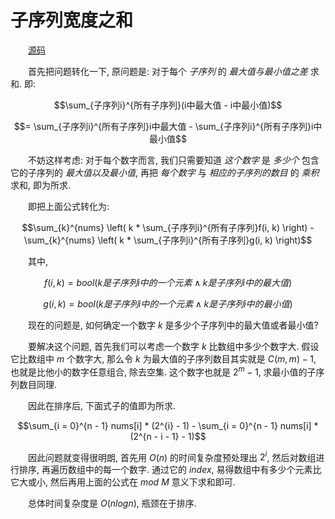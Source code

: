 # 子序列宽度之和

&emsp;&emsp;[源码](./solution.cpp)

&emsp;&emsp;首先把问题转化一下, 原问题是: 对于每个 _子序列_ 的 _最大值与最小值之差_ 求和. 即:

$$\sum_{子序列i}^{所有子序列}(i中最大值 - i中最小值)$$

$$= \sum_{子序列i}^{所有子序列}i中最大值 - \sum_{子序列i}^{所有子序列}i中最小值$$

&emsp;&emsp;不妨这样考虑: 对于每个数字而言, 我们只需要知道 _这个数字_ 是 _多少个_ 包含它的子序列的 _最大值以及最小值_, 再把 _每个数字_ 与 _相应的子序列的数目_ 的 _乘积_ 求和, 即为所求.

&emsp;&emsp;即把上面公式转化为:

$$\sum_{k}^{nums} \left( k * \sum_{子序列i}^{所有子序列}f(i, k) \right) - \sum_{k}^{nums} \left( k * \sum_{子序列i}^{所有子序列}g(i, k) \right)$$

&emsp;&emsp;其中,

$$f(i, k) = bool(k是子序列i中的一个元素 \land k是子序列i中的最大值)$$

$$g(i, k) = bool(k是子序列i中的一个元素 \land k是子序列i中的最小值)$$

&emsp;&emsp;现在的问题是, 如何确定一个数字 $k$ 是多少个子序列中的最大值或者最小值?

&emsp;&emsp;要解决这个问题, 首先我们可以考虑一个数字 $k$ 比数组中多少个数字大. 假设它比数组中 $m$ 个数字大, 那么令 $k$ 为最大值的子序列数目其实就是 $C(m, m) - 1$, 也就是比他小的数字任意组合, 除去空集. 这个数字也就是 $2^{m} - 1$, 求最小值的子序列数目同理.

&emsp;&emsp;因此在排序后, 下面式子的值即为所求.

$$\sum_{i = 0}^{n - 1} nums[i] * (2^{i} - 1) - \sum_{i = 0}^{n - 1} nums[i] * (2^{n - i - 1} - 1)$$

&emsp;&emsp;因此问题就变得很明朗, 首先用 $O(n)$ 的时间复杂度预处理出 $2^i$, 然后对数组进行排序, 再遍历数组中的每一个数字. 通过它的 $index$, 易得数组中有多少个元素比它大或小, 然后再用上面的公式在 $mod$ $M$ 意义下求和即可.

&emsp;&emsp;总体时间复杂度是 $O(nlogn)$, 瓶颈在于排序.
